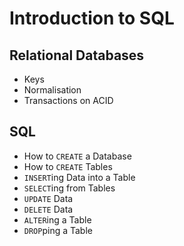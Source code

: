 # Introduction to SQL

## Relational Databases

* Keys
* Normalisation
* Transactions on ACID

## SQL

* How to `CREATE` a Database
* How to `CREATE` Tables
* `INSERT`ing Data into a Table
* `SELECT`ing from Tables
* `UPDATE` Data
* `DELETE` Data
* `ALTER`ing a Table
* `DROP`ping a Table
